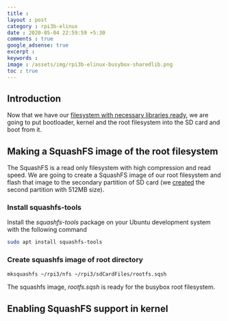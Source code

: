 ```yaml
---
title : 
layout : post
category : rpi3b-elinux
date : 2020-05-04 22:59:59 +5:30
comments : true
google_adsense: true
excerpt : 
keywords : 
image : /assets/img/rpi3b-elinux-busybox-sharedlib.png
toc : true
---
```

## Introduction
Now that we have our [filesystem with necessary libraries ready](), we are going to put bootloader, kernel and the root filesystem into the SD card and boot from it.

## Making a SquashFS image of the root filesystem
The SquashFS is a read only filesystem with high compression and read speed. We are going to create a SquashFS image of our root filesystem and flash that image to the secondary partition of SD card (we [created]() the second partition with 512MB size).

### Install squashfs-tools
Install the *squashfs-tools* package on your Ubuntu development system with the following command
```bash
sudo apt install squashfs-tools
```
### Create squashfs image of root directory
```bash
mksquashfs ~/rpi3/nfs ~/rpi3/sdCardFiles/rootfs.sqsh
```
The squashfs image, *rootfs.sqsh* is ready for the busybox root filesystem.

## Enabling SquashFS support in kernel
